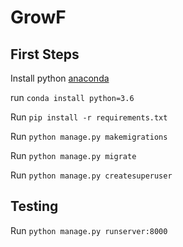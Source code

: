 # GrowF

## First Steps

Install python [anaconda](http://docs.anaconda.com/anaconda/faq/#how-do-i-get-anaconda-with-python-3-5-or-3-6)

run `conda install python=3.6`

Run `pip install -r requirements.txt`

Run `python manage.py makemigrations`

Run `python manage.py migrate`

Run `python manage.py createsuperuser`


## Testing
Run `python manage.py runserver:8000`